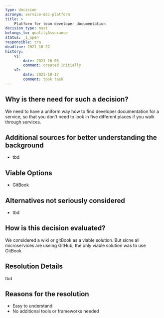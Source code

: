 ```yaml
---
type: decision
acronym: service-doc-platform
title: >
    Platform for team developer documentation
decision_type: must
belongs_to: qualityAssurance
status: _1_open
responsible: tra
deadline: 2021-10-22
history:
    v1:
        date: 2021-10-08
        comment: created initially 
    v2: 
        date: 2021-10-17
        comment: took task      
---
```


## Why is there need for such a decision?

We need to have a uniform way how to find developer documentation for a service, so that you don't need to
look in five different places if you walk through services. 

## Additional sources for better understanding the background

* tbd

## Viable Options

<ul>
<li>GitBook</li>
</ul>


## Alternatives not seriously considered

* tbd


## How is this decision evaluated?

We considered a wiki or gitBook as a viable solution. But sicne all microservices are useing GitHub, the only viable solution was to use GitBook.
 
## Resolution Details

tbd

## Reasons for the resolution

<ul>
<li>Easy to understand</li>
<li>No additional tools or frameworks needed</li>
</ul>

